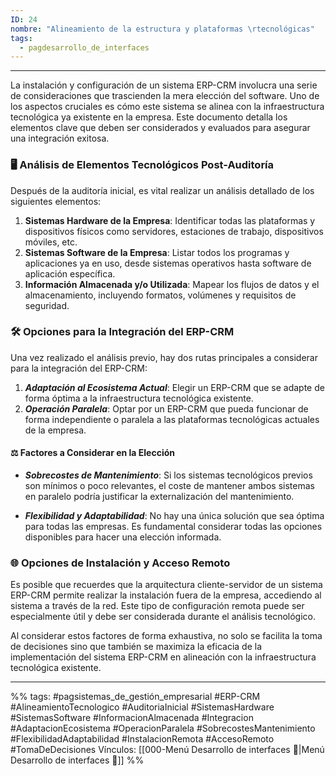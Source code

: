 ```yaml
---
ID: 24
nombre: "Alineamiento de la estructura y plataformas \rtecnológicas"
tags:
  - pagdesarrollo_de_interfaces
---
```

___
La instalación y configuración de un sistema ERP-CRM involucra una serie de consideraciones que trascienden la mera elección del software. Uno de los aspectos cruciales es cómo este sistema se alinea con la infraestructura tecnológica ya existente en la empresa. Este documento detalla los elementos clave que deben ser considerados y evaluados para asegurar una integración exitosa.

### 🖥️ Análisis de Elementos Tecnológicos Post-Auditoría

Después de la auditoría inicial, es vital realizar un análisis detallado de los siguientes elementos:

1. **Sistemas Hardware de la Empresa**: Identificar todas las plataformas y dispositivos físicos como servidores, estaciones de trabajo, dispositivos móviles, etc.
2. **Sistemas Software de la Empresa**: Listar todos los programas y aplicaciones ya en uso, desde sistemas operativos hasta software de aplicación específica.
3. **Información Almacenada y/o Utilizada**: Mapear los flujos de datos y el almacenamiento, incluyendo formatos, volúmenes y requisitos de seguridad.

### 🛠️ Opciones para la Integración del ERP-CRM

Una vez realizado el análisis previo, hay dos rutas principales a considerar para la integración del ERP-CRM:

1. ***Adaptación al Ecosistema Actual***: Elegir un ERP-CRM que se adapte de forma óptima a la infraestructura tecnológica existente.
2. ***Operación Paralela***: Optar por un ERP-CRM que pueda funcionar de forma independiente o paralela a las plataformas tecnológicas actuales de la empresa.

#### ⚖️ Factores a Considerar en la Elección

- ***Sobrecostes de Mantenimiento***: Si los sistemas tecnológicos previos son mínimos o poco relevantes, el coste de mantener ambos sistemas en paralelo podría justificar la externalización del mantenimiento.

- ***Flexibilidad y Adaptabilidad***: No hay una única solución que sea óptima para todas las empresas. Es fundamental considerar todas las opciones disponibles para hacer una elección informada.

### 🌐 Opciones de Instalación y Acceso Remoto

Es posible que recuerdes que la arquitectura cliente-servidor de un sistema ERP-CRM permite realizar la instalación fuera de la empresa, accediendo al sistema a través de la red. Este tipo de configuración remota puede ser especialmente útil y debe ser considerada durante el análisis tecnológico.

Al considerar estos factores de forma exhaustiva, no solo se facilita la toma de decisiones sino que también se maximiza la eficacia de la implementación del sistema ERP-CRM en alineación con la infraestructura tecnológica existente.

___
%%
tags:  #pagsistemas_de_gestión_empresarial  #ERP-CRM #AlineamientoTecnologico #AuditoriaInicial #SistemasHardware #SistemasSoftware #InformacionAlmacenada #Integracion #AdaptacionEcosistema #OperacionParalela #SobrecostesMantenimiento #FlexibilidadAdaptabilidad #InstalacionRemota #AccesoRemoto #TomaDeDecisiones
Vínculos: [[000-Menú Desarrollo de interfaces 📃|Menú Desarrollo de interfaces 📃]]
%%